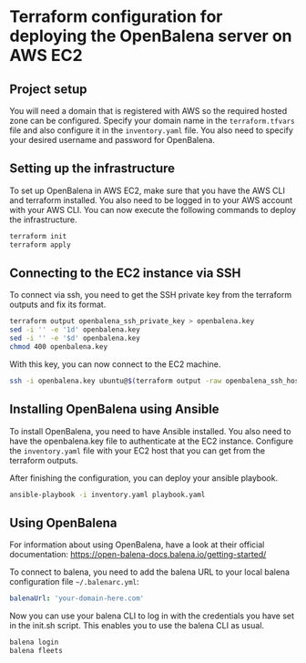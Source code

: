 # Terraform configuration for deploying the OpenBalena server on AWS EC2

## Project setup

You will need a domain that is registered with AWS so the required hosted zone can be configured.
Specify your domain name in the `terraform.tfvars` file and also configure it in the `inventory.yaml` file.
You also need to specify your desired username and password for OpenBalena.


## Setting up the infrastructure

To set up OpenBalena in AWS EC2, make sure that you have the AWS CLI and terraform installed.
You also need to be logged in to your AWS account with your AWS CLI.
You can now execute the following commands to deploy the infrastructure.

```bash
terraform init
terraform apply
```

## Connecting to the EC2 instance via SSH

To connect via ssh, you need to get the SSH private key from the terraform outputs and fix its format.

```bash
terraform output openbalena_ssh_private_key > openbalena.key
sed -i '' -e '1d' openbalena.key
sed -i '' -e '$d' openbalena.key
chmod 400 openbalena.key
```

With this key, you can now connect to the EC2 machine.

```bash
ssh -i openbalena.key ubuntu@$(terraform output -raw openbalena_ssh_host)
```

## Installing OpenBalena using Ansible

To install OpenBalena, you need to have Ansible installed.
You also need to have the openbalena.key file to authenticate at the EC2 instance.
Configure the `inventory.yaml` file with your EC2 host that you can get from the terraform outputs.

After finishing the configuration, you can deploy your ansible playbook.

```bash
ansible-playbook -i inventory.yaml playbook.yaml
```

## Using OpenBalena

For information about using OpenBalena, have a look at their official documentation: https://open-balena-docs.balena.io/getting-started/

To connect to balena, you need to add the balena URL to your local balena configuration file `~/.balenarc.yml`:

```yaml
balenaUrl: 'your-domain-here.com'
```

Now you can use your balena CLI to log in with the credentials you have set in the init.sh script.
This enables you to use the balena CLI as usual.

```bash
balena login
balena fleets
```
